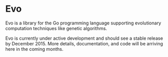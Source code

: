 # Evo

Evo is a library for the Go programming language supporting evolutionary computation techniques like genetic algorithms.

Evo is currently under active development and should see a stable release by December 2015. More details, documentation, and code will be arriving here in the coming months.
